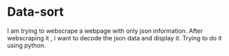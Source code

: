 # Data-sort
I am trying to webscrape a webpage with only json information. After webscraping it , i want to decode the json data and display it. Trying to do it using python.
